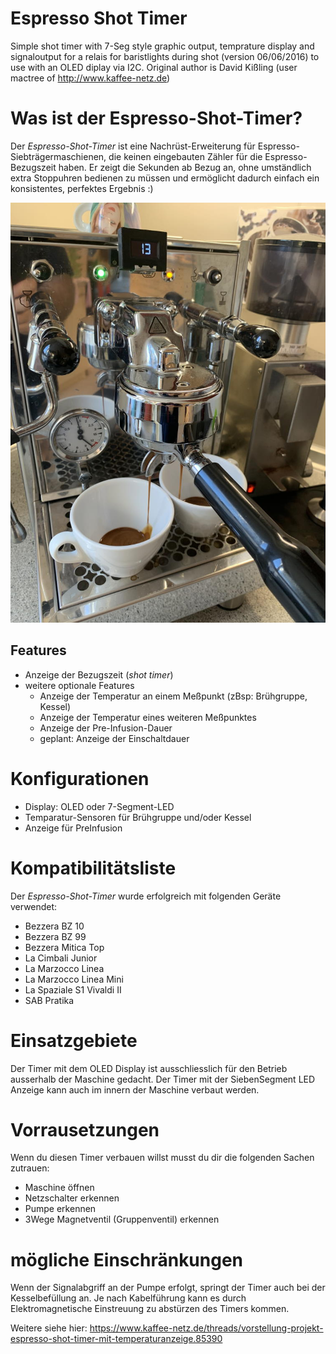 # Espresso Shot Timer

Simple shot timer with 7-Seg style graphic output, temprature display and signaloutput for a relais for baristlights during shot (version 06/06/2016) to use with an OLED diplay via I2C.
Original author is David Kißling (user mactree of http://www.kaffee-netz.de)

# Was ist der Espresso-Shot-Timer?

Der *Espresso-Shot-Timer* ist eine Nachrüst-Erweiterung für Espresso-Siebträgermaschienen, die keinen eingebauten Zähler für die Espresso-Bezugszeit haben. Er zeigt die Sekunden ab Bezug an, ohne umständlich extra Stoppuhren bedienen zu müssen und ermöglicht dadurch einfach ein konsistentes, perfektes Ergebnis :)

![Beispielbild](sample.jpg)

## Features

- Anzeige der Bezugszeit (*shot timer*)
- weitere optionale Features
  - Anzeige der Temperatur an einem Meßpunkt (zBsp: Brühgruppe, Kessel)
  - Anzeige der Temperatur eines weiteren Meßpunktes
  - Anzeige der Pre-Infusion-Dauer
  - geplant: Anzeige der Einschaltdauer

# Konfigurationen

- Display: OLED oder 7-Segment-LED
- Temparatur-Sensoren für Brühgruppe und/oder Kessel
- Anzeige für PreInfusion

# Kompatibilitätsliste

Der *Espresso-Shot-Timer* wurde erfolgreich mit folgenden Geräte verwendet:

- Bezzera BZ 10
- Bezzera BZ 99
- Bezzera Mitica Top
- La Cimbali Junior
- La Marzocco Linea
- La Marzocco Linea Mini
- La Spaziale S1 Vivaldi II
- SAB Pratika

# Einsatzgebiete

Der Timer mit dem OLED Display ist ausschliesslich für den Betrieb ausserhalb der Maschine gedacht.
Der Timer mit der SiebenSegment LED Anzeige kann auch im innern der Maschine verbaut werden.

# Vorrausetzungen

Wenn du diesen Timer verbauen willst musst du dir die folgenden Sachen zutrauen:
- Maschine öffnen
- Netzschalter erkennen 
- Pumpe erkennen 
- 3Wege Magnetventil (Gruppenventil) erkennen

# mögliche Einschränkungen

Wenn der Signalabgriff an der Pumpe erfolgt, springt der Timer auch bei der Kesselbefüllung an.
Je nach Kabelführung kann es durch Elektromagnetische Einstreuung zu abstürzen des Timers kommen.


Weitere siehe hier: https://www.kaffee-netz.de/threads/vorstellung-projekt-espresso-shot-timer-mit-temperaturanzeige.85390
